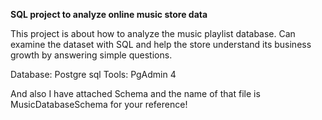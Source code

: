 **SQL project to analyze online music store data**

This project is about how to analyze the music playlist database. Can examine the dataset with SQL and help the store understand its business growth by answering simple questions.

Database: Postgre sql
Tools: PgAdmin 4

And also I have attached Schema and the name of that file is MusicDatabaseSchema for your reference!
